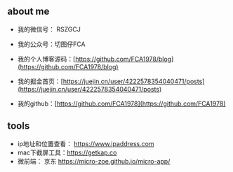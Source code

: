 ## about me
- 我的微信号： RSZGCJ

- 我的公众号：切图仔FCA

- 我的个人博客源码：[https://github.com/FCA1978/blog](https://github.com/FCA1978/blog)

- 我的掘金首页：[https://juejin.cn/user/4222578354040471/posts](https://juejin.cn/user/4222578354040471/posts)

- 我的github：[https://github.com/FCA1978](https://github.com/FCA1978)



## tools
- ip地址和位置查看： https://www.ipaddress.com
- mac下截屏工具：https://getkap.co
- 微前端： 京东 https://micro-zoe.github.io/micro-app/